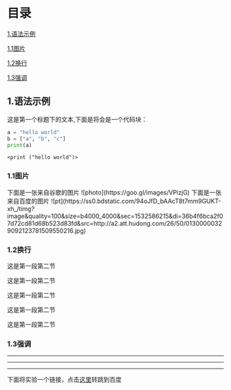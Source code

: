 # 目录

 [1.语法示例](#1)

 [1.1图片](#1.1)

 [1.2换行](#1.2)

 [1.3强调](#1.3)

<h2 id="1">1.语法示例</h2>
这是第一个标题下的文本,下面是将会是一个代码块：

```python
a = "hello world"
b = ["a", "b", "c"]
print(a)
```

`<print ("hello world")>`

<h3 id="1.1">1.1图片</h3>
下面是一张来自谷歌的图片
![photo](https://goo.gl/images/VPizjG)
下面是一张来自百度的图片
![pt](https://ss0.bdstatic.com/94oJfD_bAAcT8t7mm9GUKT-xh_/timg?image&quality=100&size=b4000_4000&sec=1532586215&di=36b4f6bca2f07d72cd81d68b523d83fd&src=http://a2.att.hudong.com/26/50/01300000329092123781509550216.jpg)
<h3 id="1.2">1.2换行</h3>

这是第一段第二节

这是第一段第二节

这是第一段第二节

这是第一段第二节    

这是第一段第二节

<h3 id="1.3">1.3强调</h3>

***
***
***
下面将实验一个链接，点击[这里](http://www.baidu.com)转跳到百度
